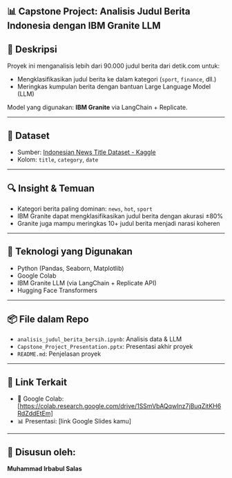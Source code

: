 ## 📊 Capstone Project: Analisis Judul Berita Indonesia dengan IBM Granite LLM

## 📝 Deskripsi
Proyek ini menganalisis lebih dari 90.000 judul berita dari detik.com untuk:
- Mengklasifikasikan judul berita ke dalam kategori (`sport`, `finance`, dll.)
- Meringkas kumpulan berita dengan bantuan Large Language Model (LLM)

Model yang digunakan: **IBM Granite** via LangChain + Replicate.

---

## 📂 Dataset
- Sumber: [Indonesian News Title Dataset - Kaggle](https://www.kaggle.com/datasets/ibamibrahim/indonesian-news-title)
- Kolom: `title`, `category`, `date`

---

## 🔍 Insight & Temuan
- Kategori berita paling dominan: `news`, `hot`, `sport`
- IBM Granite dapat mengklasifikasikan judul berita dengan akurasi ±80%
- Granite juga mampu meringkas 10+ judul berita menjadi narasi koheren

---

## 🧠 Teknologi yang Digunakan
- Python (Pandas, Seaborn, Matplotlib)
- Google Colab
- IBM Granite LLM (via LangChain + Replicate API)
- Hugging Face Transformers

---

## 📦 File dalam Repo
- `analisis_judul_berita_bersih.ipynb`: Analisis data & LLM
- `Capstone_Project_Presentation.pptx`: Presentasi akhir proyek
- `README.md`: Penjelasan proyek

---

## 🔗 Link Terkait
- 📓 Google Colab: [https://colab.research.google.com/drive/1SSmVbAQqwInz7jBuqZitKH6RdZddEtEm]  
- 📊 Presentasi: [link Google Slides kamu]

---

## 👤 Disusun oleh:
**Muhammad Irbabul Salas**
